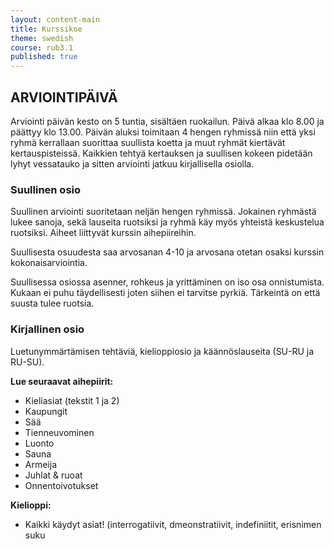 ```yaml
---
layout: content-main
title: Kurssikoe
theme: swedish
course: rub3.1
published: true
---
```

## ARVIOINTIPÄIVÄ

Arviointi päivän kesto on 5 tuntia, sisältäen ruokailun. Päivä alkaa klo 8.00 ja päättyy klo 13.00. Päivän aluksi toimitaan 4 hengen ryhmissä niin että yksi ryhmä kerrallaan suorittaa suullista koetta ja muut ryhmät kiertävät kertauspisteissä. Kaikkien tehtyä kertauksen ja suullisen kokeen pidetään lyhyt vessatauko ja sitten arviointi jatkuu kirjallisella osiolla. 

### Suullinen osio

Suullinen arviointi suoritetaan neljän hengen ryhmissä. Jokainen ryhmästä lukee sanoja, sekä lauseita ruotsiksi ja ryhmä käy myös yhteistä keskustelua ruotsiksi. Aiheet liittyvät kurssin aihepiireihin.

Suullisesta osuudesta saa arvosanan 4-10 ja arvosana otetan osaksi kurssin kokonaisarviointia.

Suullisessa osiossa asenner, rohkeus ja yrittäminen on iso osa onnistumista. Kukaan ei puhu täydellisesti joten siihen ei tarvitse pyrkiä. Tärkeintä on että suusta tulee ruotsia.

### Kirjallinen osio

Luetunymmärtämisen tehtäviä, kielioppiosio ja käännöslauseita (SU-RU ja RU-SU).

**Lue seuraavat aihepiirit:**

* Kieliasiat (tekstit 1 ja 2)
* Kaupungit
* Sää
* Tienneuvominen
* Luonto
* Sauna
* Armeija
* Juhlat & ruoat
* Onnentoivotukset

**Kielioppi:**

* Kaikki käydyt asiat! (interrogatiivit, dmeonstratiivit, indefiniitit, erisnimen suku



